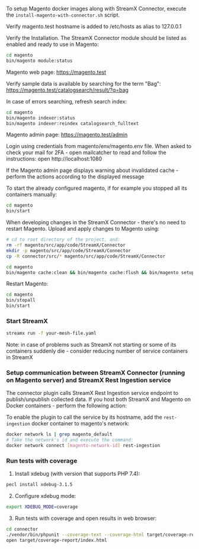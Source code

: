 To setup Magento docker images along with StreamX Connector, execute the `install-magento-with-connector.sh` script.

Verify magento.test hostname is added to /etc/hosts as alias to 127.0.0.1

Verify the Installation. The StreamX Connector module should be listed as enabled and ready to use in Magento:
```bash
cd magento
bin/magento module:status
```

Magento web page:
https://magento.test

Verify sample data is available by searching for the term "Bag":
https://magento.test/catalogsearch/result/?q=bag

In case of errors searching, refresh search index:
```bash
cd magento
bin/magento indexer:status
bin/magento indexer:reindex catalogsearch_fulltext
```

Magento admin page:
https://magento.test/admin

Login using credentials from magento/env/magento.env file.
When asked to check your mail for 2FA - open mailcatcher to read and follow the instructions:
open http://localhost:1080

If the Magento admin page displays warning about invalidated cache - perform the actions according to the displayed message

To start the already configured magento, if for example you stopped all its containers manually:
```bash
cd magento
bin/start
```

When developing changes in the StreamX Connector - there's no need to restart Magento. Upload and apply changes to Magento using:
```bash
# cd to root directory of the project, and:
rm -rf magento/src/app/code/StreamX/Connector
mkdir -p magento/src/app/code/StreamX/Connector
cp -R connector/src/* magento/src/app/code/StreamX/Connector

cd magento
bin/magento cache:clean && bin/magento cache:flush && bin/magento setup:upgrade && bin/magento setup:di:compile
```

Restart Magento:
```bash
cd magento
bin/stopall
bin/start
```

### Start StreamX
```bash
streamx run -f your-mesh-file.yaml
```
Note: in case of problems such as StreamX not starting or some of its containers suddenly die - consider reducing number of service containers in StreamX

### Setup communication between StreamX Connector (running on Magento server) and StreamX Rest Ingestion service
The connector plugin calls StreamX Rest Ingestion service endpoint to publish/unpublish collected data.
If you host both StreamX and Magento on Docker containers - perform the following action:

To enable the plugin to call the service by its hostname, add the `rest-ingestion` docker container to magento's network:
```bash
docker network ls | grep magento_default
# Take the network's id and execute the command:
docker network connect [magento-network-id] rest-ingestion
```

### Run tests with coverage
1. Install xdebug (with version that supports PHP 7.4):
```bash
pecl install xdebug-3.1.5
```

2. Configure xdebug mode:
```bash
export XDEBUG_MODE=coverage
```

3. Run tests with coverage and open results in web browser:
```bash
cd connector
./vendor/bin/phpunit --coverage-text --coverage-html target/coverage-report
open target/coverage-report/index.html
```